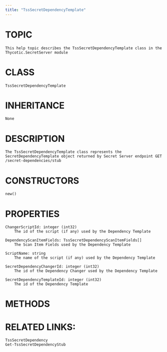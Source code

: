 ```yaml
---
title: "TssSecretDependencyTemplate"
---
```


# TOPIC
    This help topic describes the TssSecretDependencyTemplate class in the Thycotic.SecretServer module

# CLASS
    TssSecretDependencyTemplate

# INHERITANCE
    None

# DESCRIPTION
    The TssSecretDependencyTemplate class represents the SecretDependencyTemplate object returned by Secret Server endpoint GET /secret-dependencies/stub

# CONSTRUCTORS
    new()

# PROPERTIES
    ChangerScriptId: integer (int32)
        The id of the script (if any) used by the Dependency Template

    DependencyScanItemFields: TssSecretDependencyScanItemFields[]
        The Scan Item Fields used by the Dependency Template

    ScriptName: string
        The name of the script (if any) used by the Dependency Template

    SecretDependencyChangerId: integer (int32)
        The id of the Dependency Changer used by the Dependency Template

    SecretDependencyTemplateId: integer (int32)
        The id of the Dependency Template

# METHODS

# RELATED LINKS:
    TssSecretDependency
    Get-TssSecretDependencyStub